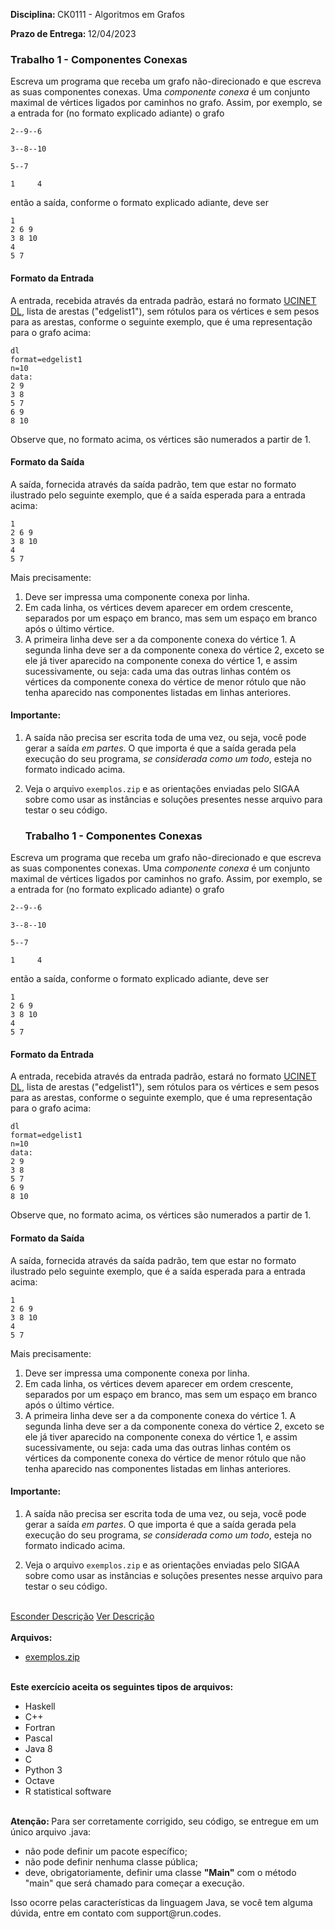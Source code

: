 
<strong>Disciplina: </strong>CK0111 - Algoritmos em Grafos 

<strong>Prazo de Entrega: </strong>12/04/2023 



### Trabalho 1 - Componentes Conexas

Escreva um programa que receba um grafo não-direcionado e que escreva as suas componentes conexas. Uma _componente conexa_ é um conjunto maximal de vértices ligados por caminhos no grafo. Assim, por exemplo, se a entrada for (no formato explicado adiante) o grafo

    2--9--6

    3--8--10

    5--7

    1     4

então a saída, conforme o formato explicado adiante, deve ser

    1
    2 6 9
    3 8 10
    4
    5 7


#### Formato da Entrada

A entrada, recebida através da entrada padrão, estará no formato [UCINET DL](https://gephi.org/users/supported-graph-formats/ucinet-dl-format/), lista de arestas ("edgelist1"), sem rótulos para os vértices e sem pesos para as arestas, conforme o seguinte exemplo, que é uma representação para o grafo acima:

    dl
    format=edgelist1
    n=10
    data:
    2 9
    3 8
    5 7
    6 9
    8 10

Observe que, no formato acima, os vértices são numerados a partir de 1.


#### Formato da Saída

A saída, fornecida através da saída padrão, tem que estar no formato ilustrado pelo seguinte exemplo, que é a saída esperada para a entrada acima:

    1
    2 6 9
    3 8 10
    4
    5 7

Mais precisamente:

1. Deve ser impressa uma componente conexa por linha.
2. Em cada linha, os vértices devem aparecer em ordem crescente, separados por um espaço em branco, mas sem um espaço em branco após o último vértice.
3. A primeira linha deve ser a da componente conexa do vértice 1. A segunda linha deve ser a da componente conexa do vértice 2, exceto se ele já tiver aparecido na componente conexa do vértice 1, e assim sucessivamente, ou seja: cada uma das outras linhas contém os vértices da componente conexa do vértice de menor rótulo que não tenha aparecido nas componentes listadas em linhas anteriores.


#### Importante:

1. A saída não precisa ser escrita toda de uma vez, ou seja, você pode gerar a saída *em partes*. O que importa é que a saída gerada pela execução do seu programa, *se considerada como um todo*, esteja no formato indicado acima.

2. Veja o arquivo `exemplos.zip` e as orientações enviadas pelo SIGAA sobre como usar as instâncias e soluções presentes nesse arquivo para testar o seu código.</textarea><div class="insertMarkdown ng-binding" ng-bind-html="html"><h3 id="trabalho1componentesconexas">Trabalho 1 - Componentes Conexas</h3>

<p>Escreva um programa que receba um grafo não-direcionado e que escreva as suas componentes conexas. Uma <em>componente conexa</em> é um conjunto maximal de vértices ligados por caminhos no grafo. Assim, por exemplo, se a entrada for (no formato explicado adiante) o grafo</p>

<pre class="markdown-pre"><code class="hljs sql">2<span class="hljs-comment">--9--6</span>

3<span class="hljs-comment">--8--10</span>

5<span class="hljs-comment">--7</span>

1     4
</code></pre>

<p>então a saída, conforme o formato explicado adiante, deve ser</p>

<pre class="markdown-pre"><code class="hljs">1
2 6 9
3 8 10
4
5 7
</code></pre>

<h4 id="formatodaentrada">Formato da Entrada</h4>

<p>A entrada, recebida através da entrada padrão, estará no formato <a href="https://gephi.org/users/supported-graph-formats/ucinet-dl-format/">UCINET DL</a>, lista de arestas ("edgelist1"), sem rótulos para os vértices e sem pesos para as arestas, conforme o seguinte exemplo, que é uma representação para o grafo acima:</p>

<pre class="markdown-pre"><code class="hljs makefile">dl
<span class="hljs-constant">format</span>=edgelist1
<span class="hljs-constant">n</span>=10
<span class="hljs-title">data:</span>
2 9
3 8
5 7
6 9
8 10
</code></pre>

<p>Observe que, no formato acima, os vértices são numerados a partir de 1.</p>

<h4 id="formatodasada">Formato da Saída</h4>

<p>A saída, fornecida através da saída padrão, tem que estar no formato ilustrado pelo seguinte exemplo, que é a saída esperada para a entrada acima:</p>

<pre class="markdown-pre"><code class="hljs">1
2 6 9
3 8 10
4
5 7
</code></pre>

<p>Mais precisamente:</p>

<ol>
<li>Deve ser impressa uma componente conexa por linha.</li>

<li>Em cada linha, os vértices devem aparecer em ordem crescente, separados por um espaço em branco, mas sem um espaço em branco após o último vértice.</li>

<li>A primeira linha deve ser a da componente conexa do vértice 1. A segunda linha deve ser a da componente conexa do vértice 2, exceto se ele já tiver aparecido na componente conexa do vértice 1, e assim sucessivamente, ou seja: cada uma das outras linhas contém os vértices da componente conexa do vértice de menor rótulo que não tenha aparecido nas componentes listadas em linhas anteriores.</li>
</ol>

<h4 id="importante">Importante:</h4>

<ol>
<li><p>A saída não precisa ser escrita toda de uma vez, ou seja, você pode gerar a saída <em>em partes</em>. O que importa é que a saída gerada pela execução do seu programa, <em>se considerada como um todo</em>, esteja no formato indicado acima.</p></li>

<li><p>Veja o arquivo <code>exemplos.zip</code> e as orientações enviadas pelo SIGAA sobre como usar as instâncias e soluções presentes nesse arquivo para testar o seu código.</p></li>
</ol></div>
                            </div>
                                            </div>
                    <br>
                    <a href="#" ng-show="descr==1" ng-click="descr=0;$event.preventDefault();" class="btn btn-color-two btn-sm">Esconder Descrição</a>                    <a href="#" ng-show="descr==0" ng-click="descr=1;$event.preventDefault();" class="btn btn-color-two btn-sm ng-hide">Ver Descrição</a>                    <br>
                                            <br><strong>Arquivos:</strong>                        <ul class="nav nav-pills">
                                                    <li class="active">
                                <a href="/ExerciseFiles/fileDownload/13100">exemplos.zip</a>                            </li>
                                                </ul>
                                                                <br><strong>Este exercício aceita os seguintes tipos de arquivos:</strong>                        <ul class="nav nav-pills">
                                                    <li style="margin-right: 3px;">
                                <span class="label label-info">Haskell</span>
                            </li>
                                                    <li style="margin-right: 3px;">
                                <span class="label label-info">C++</span>
                            </li>
                                                    <li style="margin-right: 3px;">
                                <span class="label label-info">Fortran</span>
                            </li>
                                                    <li style="margin-right: 3px;">
                                <span class="label label-info">Pascal</span>
                            </li>
                                                    <li style="margin-right: 3px;">
                                <span class="label label-info">Java 8</span>
                            </li>
                                                    <li style="margin-right: 3px;">
                                <span class="label label-info">C</span>
                            </li>
                                                    <li style="margin-right: 3px;">
                                <span class="label label-info">Python 3</span>
                            </li>
                                                    <li style="margin-right: 3px;">
                                <span class="label label-info">Octave</span>
                            </li>
                                                    <li style="margin-right: 3px;">
                                <span class="label label-info">R statistical software</span>
                            </li>
                                                </ul>
                        <br>
<strong>Atenção: </strong>Para ser corretamente corrigido, seu código, se entregue em um único arquivo .java:
<ul>
    <li>não pode definir um pacote específico;</li>
    <li>não pode definir nenhuma classe pública;</li>
    <li>deve, obrigatoriamente, definir uma classe <strong>"Main"</strong> com o método "main" que será chamado para começar a execução.</li>
</ul>
Isso ocorre pelas características da linguagem Java, se você tem alguma dúvida, entre em contato com support@run.codes.                                                                                </div>